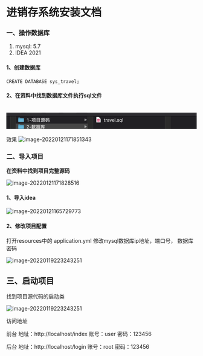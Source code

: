 # 进销存系统安装文档

### 一、操作数据库

1. mysql: 5.7
2. IDEA 2021

#### 1、创建数据库

```
CREATE DATABASE sys_travel;
```

#### 2、在资料中找到数据库文件执行sql文件

​	![image-20220121171839366](06-系统安装文档/img/2022-02-15_09-28-48.png)

效果
![image-20220121171851343](img/2022-02-15_09-45-43.png)	



### 二、导入项目

**在资料中找到项目完整源码**	

![image-20220121171828516](img/2022-02-15_09-46-55.png)

#### 1、导入idea

![image-20220121165729773](img/2022-02-15_09-50-31.png)

#### 2、修改项目配置

打开resources中的 application.yml 修改mysql数据库ip地址，端口号， 数据库密码

![image-20220119223243251](img/2022-02-15_09-52-45.png)



## 三、启动项目

找到项目源代码的启动类

![image-20220119223243251](img/2022-02-15_09-54-07.png)

访问地址

前台 地址：http://localhost/index 账号：user 密码：123456

后台 地址：http://localhost/login 账号：root 密码：123456
